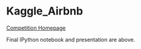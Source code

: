 # Kaggle_Airbnb

[Competition Homepage](https://www.kaggle.com/c/airbnb-recruiting-new-user-bookings)

Final IPython notebook and presentation are above.  

